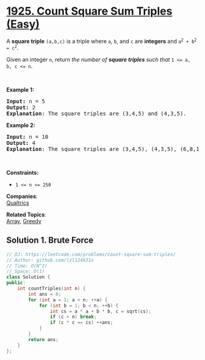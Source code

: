 # [1925. Count Square Sum Triples (Easy)](https://leetcode.com/problems/count-square-sum-triples/)

<p>A <strong>square triple</strong> <code>(a,b,c)</code> is a triple where <code>a</code>, <code>b</code>, and <code>c</code> are <strong>integers</strong> and <code>a<sup>2</sup> + b<sup>2</sup> = c<sup>2</sup></code>.</p>

<p>Given an integer <code>n</code>, return <em>the number of <strong>square triples</strong> such that </em><code>1 &lt;= a, b, c &lt;= n</code>.</p>

<p>&nbsp;</p>
<p><strong>Example 1:</strong></p>

<pre><strong>Input:</strong> n = 5
<strong>Output:</strong> 2
<strong>Explanation</strong>: The square triples are (3,4,5) and (4,3,5).
</pre>

<p><strong>Example 2:</strong></p>

<pre><strong>Input:</strong> n = 10
<strong>Output:</strong> 4
<strong>Explanation</strong>: The square triples are (3,4,5), (4,3,5), (6,8,10), and (8,6,10).
</pre>

<p>&nbsp;</p>
<p><strong>Constraints:</strong></p>

<ul>
	<li><code>1 &lt;= n &lt;= 250</code></li>
</ul>


**Companies**:  
[Qualtrics](https://leetcode.com/company/qualtrics)

**Related Topics**:  
[Array](https://leetcode.com/tag/array/), [Greedy](https://leetcode.com/tag/greedy/)

## Solution 1. Brute Force

```cpp
// OJ: https://leetcode.com/problems/count-square-sum-triples/
// Author: github.com/lzl124631x
// Time: O(N^2)
// Space: O(1)
class Solution {
public:
    int countTriples(int n) {
        int ans = 0;
        for (int a = 1; a < n; ++a) {
            for (int b = 1; b < n; ++b) {
                int cs = a * a + b * b, c = sqrt(cs);
                if (c > n) break;
                if (c * c == cs) ++ans;
            }
        }
        return ans;
    }
};
```